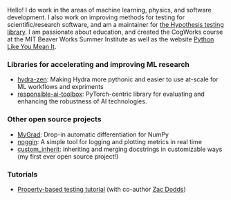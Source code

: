 Hello! I do work in the areas of machine learning, physics, and software development. I also work on improving methods for testing for scientific/research software, and am a maintainer for [the Hypothesis testing library](https://hypothesis.readthedocs.io/en/latest/). I am passionate about education, and created the CogWorks course at the MIT Beaver Works Summer Institute as well as the website [Python Like You Mean It](https://www.pythonlikeyoumeanit.com/). 

### Libraries for accelerating and improving ML research

- [hydra-zen](https://github.com/mit-ll-responsible-ai/hydra-zen): Making Hydra more pythonic and easier to use at-scale for ML workflows and expriments
- [responsible-ai-toolbox](https://github.com/mit-ll-responsible-ai/responsible-ai-toolbox): PyTorch-centric library for evaluating and enhancing the robustness of AI technologies.

### Other open source projects

- [MyGrad](https://github.com/rsokl/MyGrad): Drop-in automatic differentiation for NumPy
- [noggin](https://github.com/rsokl/noggin): A simple tool for logging and plotting metrics in real time
- [custom_inherit](https://github.com/rsokl/custom_inherit): inheriting and merging docstrings in customizable ways (my first ever open source project!)

### Tutorials

- [Property-based testing tutorial](https://github.com/rsokl/testing-tutorial) (with co-author [Zac Dodds](https://github.com/Zac-HD)) 

